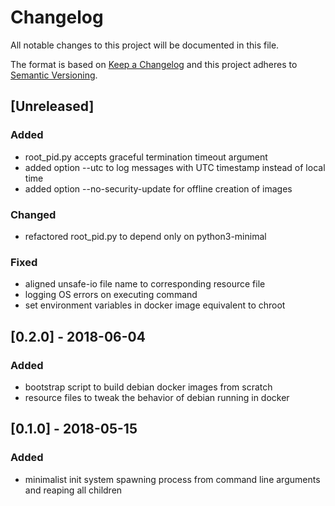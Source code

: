 # Changelog
All notable changes to this project will be documented in this file.

The format is based on [Keep a Changelog](http://keepachangelog.com/en/1.0.0/)
and this project adheres to [Semantic Versioning](http://semver.org/spec/v2.0.0.html).


## [Unreleased]
### Added
- root_pid.py accepts graceful termination timeout argument
- added option --utc to log messages with UTC timestamp instead of local time
- added option --no-security-update for offline creation of images

### Changed
- refactored root_pid.py to depend only on python3-minimal

### Fixed
- aligned unsafe-io file name to corresponding resource file
- logging OS errors on executing command
- set environment variables in docker image equivalent to chroot

## [0.2.0] - 2018-06-04
### Added
- bootstrap script to build debian docker images from scratch
- resource files to tweak the behavior of debian running in docker

## [0.1.0] - 2018-05-15
### Added
- minimalist init system spawning process from command line arguments and reaping all children
